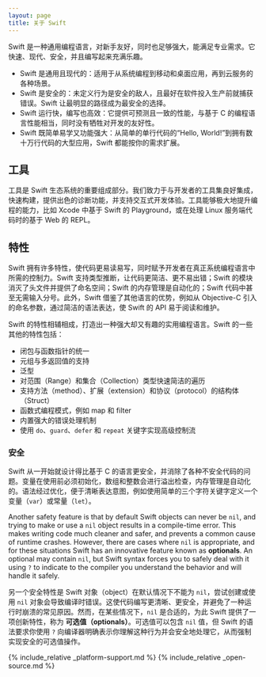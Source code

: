 ```yaml
---
layout: page
title: 关于 Swift
---
```


Swift 是一种通用编程语言，对新手友好，同时也足够强大，能满足专业需求。它快速、现代、安全，并且编写起来充满乐趣。

* Swift 是通用且现代的：适用于从系统编程到移动和桌面应用，再到云服务的各种场景。
* Swift 是安全的：未定义行为是安全的敌人，且最好在软件投入生产前就捕获错误。Swift 让最明显的路径成为最安全的选择。
* Swift 运行快，编写也高效：它提供可预测且一致的性能，与基于 C 的编程语言性能相当，同时没有牺牲对开发的友好性。
* Swift 既简单易学又功能强大：从简单的单行代码的“Hello, World!”到拥有数十万行代码的大型应用，Swift 都能按你的需求扩展。

## 工具

工具是 Swift 生态系统的重要组成部分。我们致力于与开发者的工具集良好集成，快速构建，提供出色的诊断功能，并支持交互式开发体验。工具能够极大地提升编程的能力，比如 Xcode 中基于 Swift 的 Playground，或在处理 Linux 服务端代码时的基于 Web 的 REPL。

## 特性

Swift 拥有许多特性，使代码更易读易写，同时赋予开发者在真正系统编程语言中所需的控制力。Swift 支持类型推断，让代码更简洁、更不易出错；Swift 的模块消灭了头文件并提供了命名空间；Swift 的内存管理是自动化的；Swift 代码中甚至无需输入分号。此外，Swift 借鉴了其他语言的优势，例如从 Objective-C 引入的命名参数，通过简洁的语法表达，使 Swift 的 API 易于阅读和维护。

Swift 的特性相辅相成，打造出一种强大却又有趣的实用编程语言。Swift 的一些其他的特性包括：

* 闭包与函数指针的统一
* 元组与多返回值的支持
* 泛型
* 对范围（Range）和集合（Collection）类型快速简洁的遍历
* 支持方法（method）、扩展（extension）和协议（protocol）的结构体（Struct）
* 函数式编程模式，例如 map 和 filter
* 内置强大的错误处理机制
* 使用 `do`、`guard`、`defer` 和 `repeat` 关键字实现高级控制流

### 安全

Swift 从一开始就设计得比基于 C 的语言更安全，并消除了各种不安全代码的问题。变量在使用前必须初始化，数组和整数会进行溢出检查，内存管理是自动化的。语法经过优化，便于清晰表达意图，例如使用简单的三个字符关键字定义一个变量（`var`）或常量（`let`）。

Another safety feature is that by default Swift objects can never be `nil`, and trying to make or use a `nil` object results in a compile-time error. This makes writing code much cleaner and safer, and prevents a common cause of runtime crashes. However, there are cases where `nil` is appropriate, and for these situations Swift has an innovative feature known as **optionals**. An optional may contain `nil`, but Swift syntax forces you to safely deal with it using ``?`` to indicate to the compiler you understand the behavior and will handle it safely.

另一个安全特性是 Swift 对象（object）在默认情况下不能为 `nil`，尝试创建或使用 `nil` 对象会导致编译时错误。这使代码编写更清晰、更安全，并避免了一种运行时崩溃的常见原因。然而，在某些情况下，`nil` 是合适的，为此 Swift 提供了一项创新特性，称为 **可选值（optionals）**。可选值可以包含 `nil` 值，但 Swift 的语法要求你使用 ``?`` 向编译器明确表示你理解这种行为并会安全地处理它，从而强制实现安全的可选值操作。

{% include_relative _platform-support.md %}
{% include_relative _open-source.md %}
